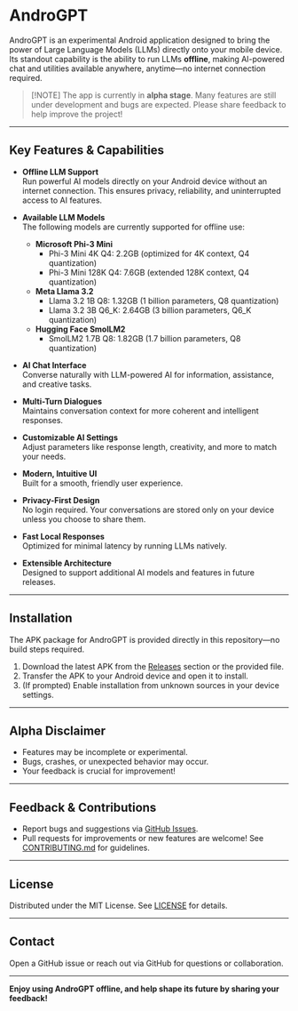 # AndroGPT

AndroGPT is an experimental Android application designed to bring the power of Large Language Models (LLMs) directly onto your mobile device. Its standout capability is the ability to run LLMs **offline**, making AI-powered chat and utilities available anywhere, anytime—no internet connection required.

> [\!NOTE]
> The app is currently in <strong>alpha stage</strong>. Many features are still under development and bugs are expected. Please share feedback to help improve the project!</span>

---

##  Key Features & Capabilities

- **Offline LLM Support**  
  Run powerful AI models directly on your Android device without an internet connection. This ensures privacy, reliability, and uninterrupted access to AI features.

- **Available LLM Models**  
  The following models are currently supported for offline use:
  - **Microsoft Phi-3 Mini**
    - Phi-3 Mini 4K Q4: 2.2GB (optimized for 4K context, Q4 quantization)
    - Phi-3 Mini 128K Q4: 7.6GB (extended 128K context, Q4 quantization)
  - **Meta Llama 3.2**
    - Llama 3.2 1B Q8: 1.32GB (1 billion parameters, Q8 quantization)
    - Llama 3.2 3B Q6_K: 2.64GB (3 billion parameters, Q6_K quantization)
  - **Hugging Face SmolLM2**
    - SmolLM2 1.7B Q8: 1.82GB (1.7 billion parameters, Q8 quantization)

- **AI Chat Interface**  
  Converse naturally with LLM-powered AI for information, assistance, and creative tasks.

- **Multi-Turn Dialogues**  
  Maintains conversation context for more coherent and intelligent responses.

- **Customizable AI Settings**  
  Adjust parameters like response length, creativity, and more to match your needs.

- **Modern, Intuitive UI**  
  Built for a smooth, friendly user experience.

- **Privacy-First Design**  
  No login required. Your conversations are stored only on your device unless you choose to share them.

- **Fast Local Responses**  
  Optimized for minimal latency by running LLMs natively.

- **Extensible Architecture**  
  Designed to support additional AI models and features in future releases.

---

##  Installation

The APK package for AndroGPT is provided directly in this repository—no build steps required.

1. Download the latest APK from the [Releases](./releases) section or the provided file.
2. Transfer the APK to your Android device and open it to install.
3. (If prompted) Enable installation from unknown sources in your device settings.


---

##  Alpha Disclaimer

- Features may be incomplete or experimental.
- Bugs, crashes, or unexpected behavior may occur.
- Your feedback is crucial for improvement!

---

##  Feedback & Contributions

- Report bugs and suggestions via [GitHub Issues](https://github.com/yaser0004/AndroGPT/issues).
- Pull requests for improvements or new features are welcome! See [CONTRIBUTING.md](./CONTRIBUTING.md) for guidelines.

---

##  License

Distributed under the MIT License. See [LICENSE](./LICENSE) for details.

---

##  Contact

Open a GitHub issue or reach out via GitHub for questions or collaboration.

---

**Enjoy using AndroGPT offline, and help shape its future by sharing your feedback!**
